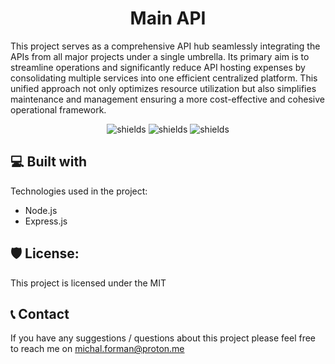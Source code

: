 <h1 align="center" id="title">Main API</h1>

<p id="description">This project serves as a comprehensive API hub seamlessly integrating the APIs from all major projects under a single umbrella. Its primary aim is to streamline operations and significantly reduce API hosting expenses by consolidating multiple services into one efficient centralized platform. This unified approach not only optimizes resource utilization but also simplifies maintenance and management ensuring a more cost-effective and cohesive operational framework.</p>

<p align="center"><img src="https://img.shields.io/badge/Status-Running-green" alt="shields">
<img src="https://img.shields.io/badge/License-MIT-red" alt="shields">
<img src="https://img.shields.io/badge/Language-Typescript-blue" alt="shields"></p>

<h2>💻 Built with</h2>

Technologies used in the project:

- Node.js
- Express.js

<h2>🛡️ License:</h2>

This project is licensed under the MIT

<h2>📞 Contact</h2>

If you have any suggestions / questions about this project please feel free to reach me on michal.forman@proton.me
